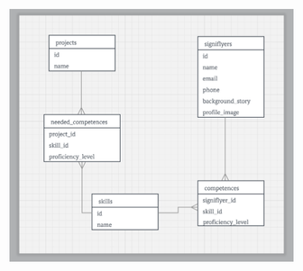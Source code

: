 ![alt text](https://github.com/jariwiklund/SigniflyAssignment/blob/master/er_diagram.png?raw=true "ER diagram")
